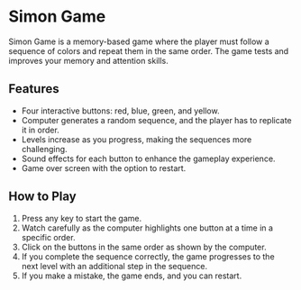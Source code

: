 # Simon Game

Simon Game is a memory-based game where the player must follow a sequence of colors and repeat them in the same order.
The game tests and improves your memory and attention skills.

## Features

- Four interactive buttons: red, blue, green, and yellow.
- Computer generates a random sequence, and the player has to replicate it in order.
- Levels increase as you progress, making the sequences more challenging.
- Sound effects for each button to enhance the gameplay experience.
- Game over screen with the option to restart.

## How to Play

1. Press any key to start the game.
2. Watch carefully as the computer highlights one button at a time in a specific order.
3. Click on the buttons in the same order as shown by the computer.
4. If you complete the sequence correctly, the game progresses to the next level with an additional step in the sequence.
5. If you make a mistake, the game ends, and you can restart.
